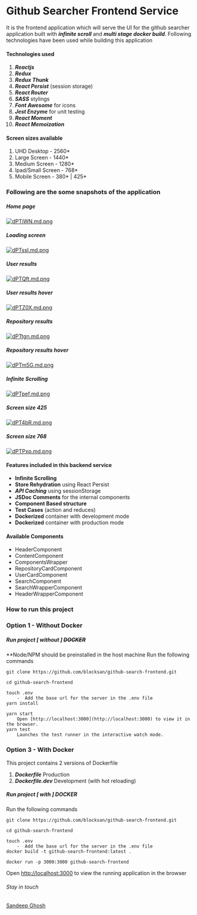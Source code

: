 # Github Searcher Frontend Service   
It is the frontend application which will serve the UI for the github searcher application built with ***infinite scroll*** and ***multi stage docker build***.
Following technologies have been used while building this application
#### Technologies used
1. ***Reactjs***
2. ***Redux***
3. ***Redux Thunk***
4. ***React Persist*** (session storage)
5. ***React Router***
6. ***SASS*** stylings
7. ***Font Awesome*** for icons
8. ***Jest Enzyme*** for unit testing
9. ***React Moment*** 
10. ***React Memoization*** 

#### Screen sizes available
1. UHD Desktop - 2560*
2. Large Screen - 1440*
3. Medium Screen - 1280*
4. Ipad/Small Screen - 768*
5. Mobile Screen - 380* | 425*


### Following are the some snapshots of the application
##### Home page
[![dPTiWN.md.png](https://iili.io/dPTiWN.md.png)](https://freeimage.host/i/dPTiWN)

##### Loading screen
[![dPTssI.md.png](https://iili.io/dPTssI.md.png)](https://freeimage.host/i/dPTssI)

##### User results
[![dPTQft.md.png](https://iili.io/dPTQft.md.png)](https://freeimage.host/i/dPTQft)

##### User results hover
[![dPTZ0X.md.png](https://iili.io/dPTZ0X.md.png)](https://freeimage.host/i/dPTZ0X)

##### Repository results
[![dPTtgn.md.png](https://iili.io/dPTtgn.md.png)](https://freeimage.host/i/dPTtgn)

##### Repository results hover
[![dPTm5G.md.png](https://iili.io/dPTm5G.md.png)](https://freeimage.host/i/dPTm5G)

##### Infinite Scrolling
[![dPTpef.md.png](https://iili.io/dPTpef.md.png)](https://freeimage.host/i/dPTpef)

##### Screen size 425
[![dPT4bR.md.png](https://iili.io/dPT4bR.md.png)](https://freeimage.host/i/dPT4bR)

##### Screen size 768
[![dPTPxp.md.png](https://iili.io/dPTPxp.md.png)](https://freeimage.host/i/dPTPxp)

#### Features included in this backend service
  -  **Infinite Scrolling** 
  -  **Store Rehydration** using React Persist
  -  ***API Caching*** using sessionStorage
  -  **JSDoc Comments** for the internal components
  -  **Component Based structure** 
  -  **Test Cases** (action and reduces)
  -  **Dockerized** container with development mode
  -  **Dockerized** container with production mode

#### Available Components
  -  HeaderComponent
  -  ContentComponent
  -  ComponentsWrapper
  -  RepositoryCardComponent
  -  UserCardComponent
  -  SearchComponent
  -  SearchWrapperComponent
  -  HeaderWrapperComponent

### How to run this project
### Option 1 - Without Docker
##### Run project [ without ] ~~DOCKER~~
**Node/NPM should be preinstalled in the host machine
Run the following commands
```
git clone https://github.com/blocksan/github-search-frontend.git

cd github-search-frontend

touch .env
    -  Add the base url for the server in the .env file
yarn install

yarn start
    Open [http://localhost:3000](http://localhost:3000) to view it in the browser.
yarn test
    Launches the test runner in the interactive watch mode.
````

### Option 3 - With Docker
This project contains 2 versions of Dockerfile 
1. ***Dockerfile***  Production
2. ***Dockerfile.dev*** Development (with hot reloading)
##### Run project [ with ] DOCKER
Run the following commands

```
git clone https://github.com/blocksan/github-search-frontend.git

cd github-search-frontend

touch .env
    -  Add the base url for the server in the .env file
docker build -t github-search-frontend:latest .

docker run -p 3000:3000 github-search-frontend
```
Open [http://localhost:3000](http://localhost:3000) to view the running application in the browser

###### Stay in touch
[Sandeep Ghosh](http://sandeepghosh.com)


